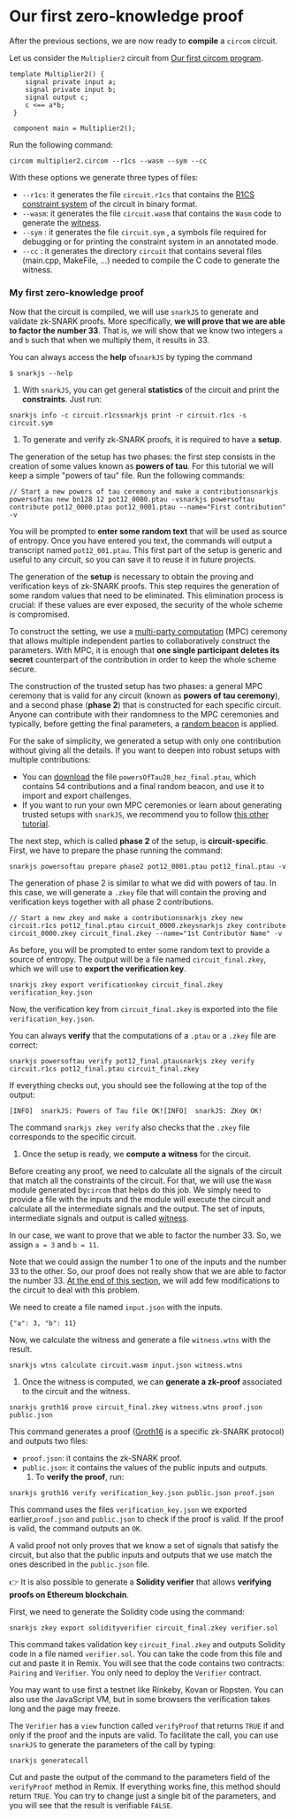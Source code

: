# Our first zero-knowledge proof

After the previous sections, we are now ready to **compile** a `circom` circuit.

Let us consider the `Multiplier2` circuit from [Our first circom program](our-first-circom-program.md).

```text
template Multiplier2() {
    signal private input a;
    signal private input b;
    signal output c;
    c <== a*b;
 }

 component main = Multiplier2();
```

Run the following command:

```text
circom multiplier2.circom --r1cs --wasm --sym --cc
```

With these options we generate three types of files:

* `--r1cs`: it generates the file `circuit.r1cs` that contains the [R1CS constraint system](../background.md#rank-1-constraint-system) of the circuit in binary format.
* `--wasm`: it generates the file `circuit.wasm` that contains the `Wasm` code to generate the [witness](../background.md#witness).
* `--sym` : it generates the file `circuit.sym` , a symbols file required for debugging or for printing the constraint system in an annotated mode.
* `--cc` : it generates the directory `circuit` that contains several files \(main.cpp, MakeFile, ...\)  needed to compile the C code to generate the witness.

### My first zero-knowledge proof <a id="my-first-zero-knowledge-proof"></a>

Now that the circuit is compiled, we will use `snarkJS` to generate and validate zk-SNARK proofs. More specifically, **we will prove that we are able to factor the number 33**. That is, we will show that we know two integers `a` and `b` such that when we multiply them, it results in 33.

You can always access the **help** of`snarkJS` by typing the command

`$ snarkjs --help`

1. With `snarkJS`, you can get general **statistics** of the circuit and print the **constraints**. Just run:

```text
snarkjs info -c circuit.r1cssnarkjs print -r circuit.r1cs -s circuit.sym
```

1. To generate and verify zk-SNARK proofs, it is required to have a **setup**.

The generation of the setup has two phases: the first step consists in the creation of some values known as **powers of tau**. For this tutorial we will keep a simple "powers of tau" file. Run the following commands:

```text
// Start a new powers of tau ceremony and make a contribution​snarkjs powersoftau new bn128 12 pot12_0000.ptau -vsnarkjs powersoftau contribute pot12_0000.ptau pot12_0001.ptau --name="First contribution" -v
```

You will be prompted to **enter some random text** that will be used as source of entropy. Once you have entered you text, the commands will output a transcript named `pot12_001.ptau`. This first part of the setup is generic and useful to any circuit, so you can save it to reuse it in future projects.

The generation of the **setup** is necessary to obtain the proving and verification keys of zk-SNARK proofs. This step requires the generation of some random values that need to be eliminated. This elimination process is crucial: if these values are ever exposed, the security of the whole scheme is compromised.

To construct the setting, we use a [multi-party computation](https://en.wikipedia.org/wiki/Secure_multi-party_computation) \(MPC\) ceremony that allows multiple independent parties to collaboratively construct the parameters. With MPC, it is enough that **one single participant deletes its secret** counterpart of the contribution in order to keep the whole scheme secure.

The construction of the trusted setup has two phases: a general MPC ceremony that is valid for any circuit \(known as **powers of tau ceremony**\), and a second phase \(**phase 2**\) that is constructed for each specific circuit. Anyone can contribute with their randomness to the MPC ceremonies and typically, before getting the final parameters, a [random beacon](https://eprint.iacr.org/2017/1050) is applied.

For the sake of simplicity, we generated a setup with only one contribution without giving all the details. If you want to deepen into robust setups with multiple contributions:

* You can [download](https://www.dropbox.com/sh/mn47gnepqu88mzl/AACaJkBU7mmCq8uU8ml0-0fma?dl=0) the file `powersOfTau28_hez_final.ptau`, which contains 54 contributions and a final random beacon, and use it to import and export challenges.
* If you want to run your own MPC ceremonies or learn about generating trusted setups with `snarkJS`, we recommend you to follow [this other tutorial](https://github.com/iden3/snarkjs).

The next step, which is called **phase 2** of the setup, is **circuit-specific**. First, we have to prepare the phase running the command:

```text
snarkjs powersoftau prepare phase2 pot12_0001.ptau pot12_final.ptau -v
```

The generation of phase 2 is similar to what we did with powers of tau. In this case, we will generate a `.zkey` file that will contain the proving and verification keys together with all phase 2 contributions.

```text
// Start a new zkey and make a contribution​snarkjs zkey new circuit.r1cs pot12_final.ptau circuit_0000.zkeysnarkjs zkey contribute circuit_0000.zkey circuit_final.zkey --name="1st Contributor Name" -v
```

As before, you will be prompted to enter some random text to provide a source of entropy. The output will be a file named `circuit_final.zkey`, which we will use to **export the verification key**.

```text
snarkjs zkey export verificationkey circuit_final.zkey verification_key.json
```

Now, the verification key from `circuit_final.zkey` is exported into the file `verification_key.json`.

You can always **verify** that the computations of a `.ptau` or a `.zkey` file are correct:

```text
snarkjs powersoftau verify pot12_final.ptausnarkjs zkey verify circuit.r1cs pot12_final.ptau circuit_final.zkey
```

If everything checks out, you should see the following at the top of the output:

```text
[INFO]  snarkJS: Powers of Tau file OK![INFO]  snarkJS: ZKey OK!
```

​The command `snarkjs zkey verify` also checks that the `.zkey` file corresponds to the specific circuit.

1. Once the setup is ready, we **compute a** **witness** for the circuit.

Before creating any proof, we need to calculate all the signals of the circuit that match all the constraints of the circuit. For that, we will use the `Wasm` module generated by`circom` that helps do this job. We simply need to provide a file with the inputs and the module will execute the circuit and calculate all the intermediate signals and the output. The set of inputs, intermediate signals and output is called [witness](../background.md#witness).

In our case, we want to prove that we able to factor the number 33. So, we assign `a = 3` and `b = 11`.

Note that we could assign the number 1 to one of the inputs and the number 33 to the other. So, our proof does not really show that we are able to factor the number 33. [At the end of this section](our-first-zero-knowledge-proof-need-more-changes-with-the-example.md#my-first-zero-knowledge-proof), we will add few modifications to the circuit to deal with this problem.

We need to create a file named `input.json` with the inputs.

```text
{"a": 3, "b": 11}
```

Now, we calculate the witness and generate a file `witness.wtns` with the result.

```text
snarkjs wtns calculate circuit.wasm input.json witness.wtns
```

1. Once the witness is computed, we can **generate a zk-proof** associated to the circuit and the witness.

```text
snarkjs groth16 prove circuit_final.zkey witness.wtns proof.json public.json
```

This command generates a proof \([Groth16](https://eprint.iacr.org/2016/260) is a specific zk-SNARK protocol\) and outputs two files:

* `proof.json`: it contains the zk-SNARK proof.
* `public.json`: it contains the values of the public inputs and outputs.
  1. To **verify the proof**, run:

```text
snarkjs groth16 verify verification_key.json public.json proof.json
```

This command uses the files `verification_key.json` we exported earlier,`proof.json` and `public.json` to check if the proof is valid. If the proof is valid, the command outputs an `OK`.

A valid proof not only proves that we know a set of signals that satisfy the circuit, but also that the public inputs and outputs that we use match the ones described in the `public.json` file.

​👉 It is also possible to generate a **Solidity verifier** that allows **verifying proofs on Ethereum blockchain**.

First, we need to generate the Solidity code using the command:

```text
snarkjs zkey export solidityverifier circuit_final.zkey verifier.sol
```

This command takes validation key `circuit_final.zkey` and outputs Solidity code in a file named `verifier.sol`. You can take the code from this file and cut and paste it in Remix. You will see that the code contains two contracts: `Pairing` and `Verifier`. You only need to deploy the `Verifier` contract.

You may want to use first a testnet like Rinkeby, Kovan or Ropsten. You can also use the JavaScript VM, but in some browsers the verification takes long and the page may freeze.

The `Verifier` has a `view` function called `verifyProof` that returns `TRUE` if and only if the proof and the inputs are valid. To facilitate the call, you can use `snarkJS` to generate the parameters of the call by typing:

```text
snarkjs generatecall
```

Cut and paste the output of the command to the parameters field of the `verifyProof` method in Remix. If everything works fine, this method should return `TRUE`. You can try to change just a single bit of the parameters, and you will see that the result is verifiable `FALSE`.

